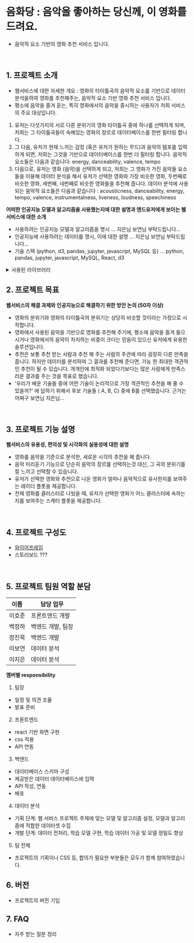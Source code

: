 # 음화당 : 음악을 좋아하는 당신께, 이 영화를 드려요.
- 음악적 요소 기반의 영화 추천 서비스 입니다.

</br>

## 1. 프로젝트 소개

  - 웹서비스에 대한 자세한 개요 : 영화의 타이틀곡의 음악적 요소를 기반으로 데이터 분석을하여 영화를 추천해주는, 음악적 요소 기반 영화 추천 서비스 입니다. 
  - 평소에 음악을 즐겨 듣는, 특히 영화에서의 음악을 중시하는 사용자가 저희 서비스의 주요 대상입니다. 
  1. 유저는 다섯가지의 서로 다른 분위기의 영화 타이틀곡 중에 하나를 선택하게 되며, 저희는 그 타이틀곡들이 속해있는 영화의 장르로 데이터베이스를 한번 필터링 합니다. 
  1. 그 다음, 유저가 현재 느끼는 감정 (혹은 유저가 원하는 무드)과 음악의 템포를 입력하게 되면, 저희는 그것을 기반으로 데이터베이스를 한번 더 필터링 합니다. 음악적 요소들은 다음과 같습니다: energy, danceability, valence, tempo
  1. 다음으로, 유저는 영화 (음악)을 선택하게 되고, 저희는 그 영화가 가진 음악들 요소들을 이용해 데이터 분석을 해서 유저가 선택한 영화와 가장 비슷한 영화, 두번째로 비슷한 영화, 세번째, 네번째로 비슷한 영화들을 추천해 줍니다. 데이터 분석에 사용되는 음악적 요소들은 다음과 같습니다 : acousticness, danceability, energy, tempo, valence, instrumentalness, liveness, loudness, speechiness 


**어떠한 인공지능 모델과 알고리즘을 사용했는지에 대한 설명과 엔드유저에게 보이는 웹서비스에 대한 소개**

  - 사용하려는 인공지능 모델과 알고리즘을 명시 ... 지은님 보연님 부탁드립니다...
  - 인공지능에 사용하려는 데이터를 명시, 이에 대한 설명 ... 지은님 보연님 부탁드립니다...
  - 기술 스택 (python, d3, pandas, jupyter, javascript, MySQL 등) ... python, pandas, jupyter, javascript, MySQL, React, d3 

<details><summary>사용된 라이브러리</summary>

alembic==1.7.5  </br>

attrs==19.3.0  

Automat==0.8.0 

beautifulsoup4==4.10.0 

blinker==1.4 

bs4==0.0.1 

certifi==2019.11.28 

chardet==3.0.4 

click==8.0.3

cloud-init==21.4

colorama==0.4.4

command-not-found==0.3

configobj==5.0.6

constantly==15.1.0

cryptography==2.8

dbus-python==1.2.16

distro==1.4.0

distro-info===0.23ubuntu1

EditorConfig==0.12.2

entrypoints==0.3

Flask==2.0.2

Flask-Cors==3.0.10

Flask-Migrate==3.1.0

Flask-SQLAlchemy==2.5.1

greenlet==1.1.2

httplib2==0.14.0 

hyperlink==19.0.0 

idna==2.8 

importlib-metadata==4.10.0 

importlib-resources==5.4.0 

incremental==16.10.1 

itsdangerous==2.0.1 

Jinja2==3.0.3 

jsbeautifier==1.10.3 

jsonpatch==1.22 

jsonpointer==2.0 

jsonschema==3.2.0 

keyring==18.0.1 

language-selector==0.1 

launchpadlib==1.10.13 

lazr.restfulclient==0.14.2 

lazr.uri==1.0.3 

Mako==1.1.6 

MarkupSafe==2.0.1 

more-itertools==4.2.0 

mysql-connector-python==8.0.27 

netifaces==0.10.4 

numpy==1.22.0 

oauthlib==3.1.0 

pandas==1.3.5 

pexpect==4.6.0 

protobuf==3.19.1 

pyasn1==0.4.2 

pyasn1-modules==0.2.1 

PyGObject==3.36.0 

PyHamcrest==1.9.0 

PyJWT==1.7.1 

pymacaroons==0.13.0 

PyMySQL==1.0.2 

PyNaCl==1.3.0 

pyOpenSSL==19.0.0 

pyparted==3.11.2 

pyrsistent==0.15.5 

pyserial==3.4 

python-apt==2.0.0+ubuntu0.20.4.6 

python-dateutil==2.8.2 

python-debian===0.1.36ubuntu1 

python-dotenv==0.19.2 

pytz==2021.3 

PyYAML==5.3.1 

requests==2.22.0 

requests-unixsocket==0.2.0 

scipy==1.7.3 

SecretStorage==2.3.1 

service-identity==18.1.0 

simplejson==3.16.0 

six==1.16.0 

sos==4.1 

soupsieve==2.3.1 

SQLAlchemy==1.4.29 

ssh-import-id==5.10 

systemd-python==234 

Twisted==18.9.0 

ubuntu-advantage-tools==27.4 

ufw==0.36 

unattended-upgrades==0.1 

urllib3==1.25.8 

wadllib==1.3.3 

WALinuxAgent==2.2.46 

Werkzeug==2.0.2 

zipp==3.7.0 

zope.interface==4.7.1 

</details>




## 2. 프로젝트 목표

**웹서비스의 해결 과제와 인공지능으로 해결하기 위한 방안 논의 (50자 이상)**
  - 영화의 분위기와 영화의 타이틀곡의 분위기는 상당히 비슷할 것이라는 가정으로 시작합니다. 
  - 영화에서 사용된 음악을 기반으로 영화를 추천해 주기에, 평소에 음악을 즐겨 들으시거나 영화에서의 음악이 차지하는 비중이 크다는 믿음이 있으신 유저에게 유용한 솔루션입니다. 
  - 추천은 보통 추천 받는 사람과 추천 해 주는 사람의 주관에 따라 굉장히 다른 만족을 줍니다. 하지만 데이터를 분석하여 그 결과를 추천해 준다면, 가능 한 최대한 객관적인 추천이 될 수 있습니다. 개개인에 최적화 되었다기보다는 많은 사람에게 만족스러운 결과를 주는 것을 목표로 했습니다. 
  - '우리가 배운 기술들 중에 어떤 기술이 논리적으로 가장 객관적인 추천을 해 줄 수 있을까?' 에 답하기 위해서 후보 기술들 ( A, B, C) 중에 B를 선택했습니다. 근거는 어쩌구 보연님 지은님...

  </br>

## 3. 프로젝트 기능 설명

**웹서비스의 유용성, 편의성 및 시각화의 실용성에 대한 설명**
  - 영화를 음악을 기준으로 분석한, 새로운 시각의 추천을 해 줍니다.  
  - 음악 미리듣기 기능으로 단순히 음악의 장르를 선택하는것 대신, 그 곡의 분위기를 잘 느끼고 선택할 수 있습니다. 
  - 유저가 선택한 영화와 추천으로 나온 영화가 얼마나 음악적으로 유사한지를 보여주는 레이더 플롯을 제공합니다. 
  - 전체 영화를 클러스터로 나눴을 때, 유저가 선택한 영화가 어느 클러스터에 속하는지를 보여주는 스캐터 플롯을 제공합니다. 

  </br>

## 4. 프로젝트 구성도
  - [와이어프레임](https://whimsical.com/wireframe-GVvpXpFxByvR7TZ9XvCzyi) 
  - 스토리보드 ???

  </br>

## 5. 프로젝트 팀원 역할 분담
| 이름 | 담당 업무 |
| ------ | ------ |
| 이호준 | 프론트엔드 개발 |
| 백정하 | 백엔드 개발, 팀장 |
| 정진묵 | 백엔드 개발 |
| 이보연 | 데이터 분석 |
| 이지은 | 데이터 분석 |

**멤버별 responsibility**

1. 팀장

- 일정 및 의견 조율 
- 발표 준비 

2. 프론트엔드

- react 기반 화면 구현 
- css 적용 
- API 연동 

3. 백엔드

- 데이터베이스 스키마 구성 
- 제공받은 데이터 데이터베이스에 입력 
- API 작성, 연동 
- 배포 

4. 데이터 분석

- 기획 단계: 웹 서비스 프로젝트 주제에 맞는 모델 및 알고리즘 설정, 모델과 알고리즘에 적합한 데이터셋 수집
- 개발 단계: 데이터 전처리, 학습 모델 구현, 학습 데이터 가공 및 모델 정밀도 향상

5. 팀 전체

- 프로젝트의 기획이나 CSS 등, 합의가 필요한 부분들은 모두가 함께 참여하였습니다. 

## 6. 버전
  - 프로젝트의 버전 기입

## 7. FAQ
  - 자주 받는 질문 정리
